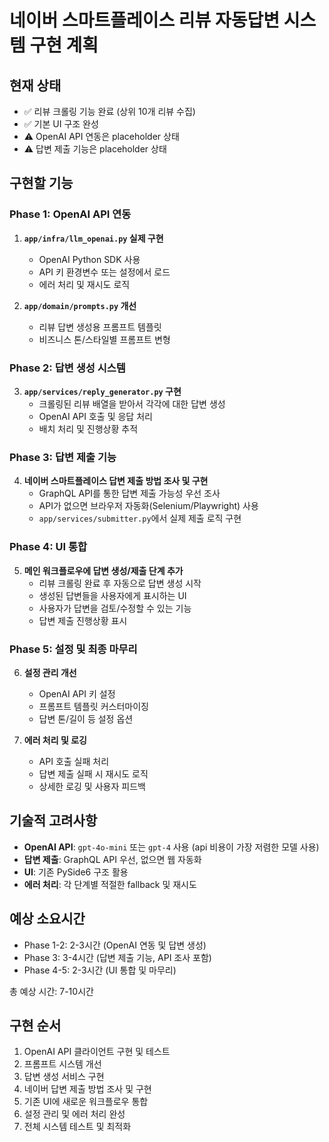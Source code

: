 # 네이버 스마트플레이스 리뷰 자동답변 시스템 구현 계획

## 현재 상태
- ✅ 리뷰 크롤링 기능 완료 (상위 10개 리뷰 수집)
- ✅ 기본 UI 구조 완성
- ⚠️ OpenAI API 연동은 placeholder 상태
- ⚠️ 답변 제출 기능은 placeholder 상태

## 구현할 기능

### Phase 1: OpenAI API 연동
1. **`app/infra/llm_openai.py` 실제 구현**
   - OpenAI Python SDK 사용
   - API 키 환경변수 또는 설정에서 로드
   - 에러 처리 및 재시도 로직

2. **`app/domain/prompts.py` 개선**
   - 리뷰 답변 생성용 프롬프트 템플릿
   - 비즈니스 톤/스타일별 프롬프트 변형

### Phase 2: 답변 생성 시스템
3. **`app/services/reply_generator.py` 구현**
   - 크롤링된 리뷰 배열을 받아서 각각에 대한 답변 생성
   - OpenAI API 호출 및 응답 처리
   - 배치 처리 및 진행상황 추적

### Phase 3: 답변 제출 기능
4. **네이버 스마트플레이스 답변 제출 방법 조사 및 구현**
   - GraphQL API를 통한 답변 제출 가능성 우선 조사
   - API가 없으면 브라우저 자동화(Selenium/Playwright) 사용
   - `app/services/submitter.py`에서 실제 제출 로직 구현

### Phase 4: UI 통합
5. **메인 워크플로우에 답변 생성/제출 단계 추가**
   - 리뷰 크롤링 완료 후 자동으로 답변 생성 시작
   - 생성된 답변들을 사용자에게 표시하는 UI
   - 사용자가 답변을 검토/수정할 수 있는 기능
   - 답변 제출 진행상황 표시

### Phase 5: 설정 및 최종 마무리
6. **설정 관리 개선**
   - OpenAI API 키 설정
   - 프롬프트 템플릿 커스터마이징
   - 답변 톤/길이 등 설정 옵션

7. **에러 처리 및 로깅**
   - API 호출 실패 처리
   - 답변 제출 실패 시 재시도 로직
   - 상세한 로깅 및 사용자 피드백

## 기술적 고려사항
- **OpenAI API**: `gpt-4o-mini` 또는 `gpt-4` 사용 (api 비용이 가장 저렴한 모델 사용)
- **답변 제출**: GraphQL API 우선, 없으면 웹 자동화
- **UI**: 기존 PySide6 구조 활용
- **에러 처리**: 각 단계별 적절한 fallback 및 재시도

## 예상 소요시간
- Phase 1-2: 2-3시간 (OpenAI 연동 및 답변 생성)
- Phase 3: 3-4시간 (답변 제출 기능, API 조사 포함)
- Phase 4-5: 2-3시간 (UI 통합 및 마무리)

총 예상 시간: 7-10시간

## 구현 순서
1. OpenAI API 클라이언트 구현 및 테스트
2. 프롬프트 시스템 개선
3. 답변 생성 서비스 구현
4. 네이버 답변 제출 방법 조사 및 구현
5. 기존 UI에 새로운 워크플로우 통합
6. 설정 관리 및 에러 처리 완성
7. 전체 시스템 테스트 및 최적화